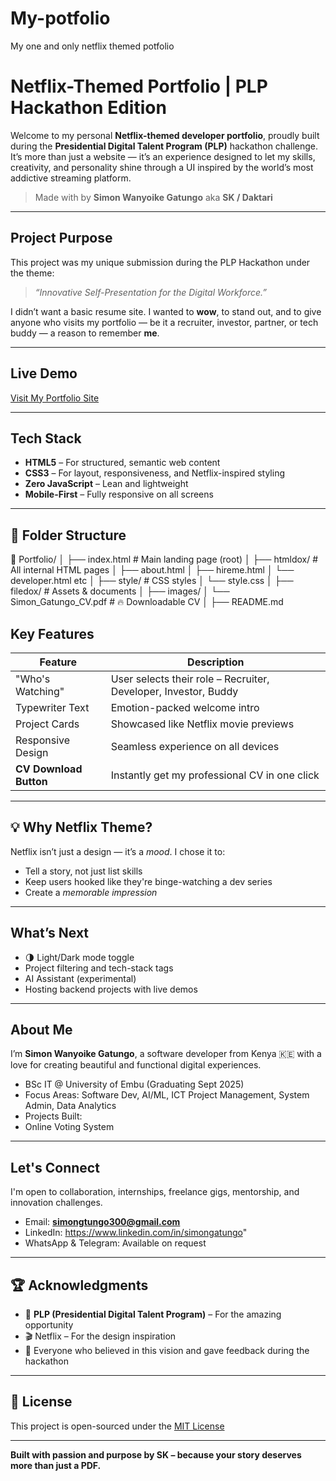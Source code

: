 # My-potfolio
My one and only netflix themed potfolio
# Netflix-Themed Portfolio | PLP Hackathon Edition

Welcome to my personal **Netflix-themed developer portfolio**, proudly built during the **Presidential Digital Talent Program (PLP)** hackathon challenge. It’s more than just a website — it’s an experience designed to let my skills, creativity, and personality shine through a UI inspired by the world’s most addictive streaming platform.

>  Made with  by **Simon Wanyoike Gatungo** aka **SK / Daktari**

---

## Project Purpose

This project was my unique submission during the PLP Hackathon under the theme:  
> _“Innovative Self-Presentation for the Digital Workforce.”_

I didn’t want a basic resume site. I wanted to **wow**, to stand out, and to give anyone who visits my portfolio — be it a recruiter, investor, partner, or tech buddy — a reason to remember **me**.

---

##  Live Demo

 [Visit My Portfolio Site](https://simon-wanyoike-gatungo-portfolio.netlify.app/ )

---

## Tech Stack

- **HTML5** – For structured, semantic web content  
- **CSS3** – For layout, responsiveness, and Netflix-inspired styling  
- **Zero JavaScript** – Lean and lightweight  
- **Mobile-First** – Fully responsive on all screens  

---

## 📁 Folder Structure

📁 Portfolio/
│
├── index.html # Main landing page (root)
│
├── htmldox/ # All internal HTML pages
│ ├── about.html
│ ├── hireme.html
│ └── developer.html etc
│
├── style/ # CSS styles
│ └── style.css
│
├── filedox/ # Assets & documents
│ ├── images/
│ └── Simon_Gatungo_CV.pdf # 🔥 Downloadable CV
│
├── README.md

## Key Features

| Feature                     | Description |
|----------------------------|-------------|
|  "Who's Watching"        | User selects their role – Recruiter, Developer, Investor, Buddy |
|  Typewriter Text         | Emotion-packed welcome intro |
|  Project Cards           | Showcased like Netflix movie previews |
|  Responsive Design       | Seamless experience on all devices |
| **CV Download Button**  | Instantly get my professional CV in one click |

---

## 💡 Why Netflix Theme?

Netflix isn’t just a design — it’s a *mood*. I chose it to:
- Tell a story, not just list skills
- Keep users hooked like they're binge-watching a dev series
- Create a *memorable impression*

---

##  What’s Next

- 🌗 Light/Dark mode toggle
-  Project filtering and tech-stack tags
-  AI Assistant (experimental)
-  Hosting backend projects with live demos

---

##  About Me

I’m **Simon Wanyoike Gatungo**, a software developer from Kenya 🇰🇪 with a love for creating beautiful and functional digital experiences.

-  BSc IT @ University of Embu (Graduating Sept 2025)
-  Focus Areas: Software Dev, AI/ML, ICT Project Management, System Admin, Data Analytics
-  Projects Built:
- Online Voting System

---

##  Let's Connect

I'm open to collaboration, internships, freelance gigs, mentorship, and innovation challenges.

-  Email: **simongtungo300@gmail.com**
-  LinkedIn: https://www.linkedin.com/in/simongatungo"
-  WhatsApp & Telegram: Available on request

---

## 🏆 Acknowledgments

- 💼 **PLP (Presidential Digital Talent Program)** – For the amazing opportunity
- 🎬 Netflix – For the design inspiration
- 🙏 Everyone who believed in this vision and gave feedback during the hackathon

---

## 📜 License

This project is open-sourced under the [MIT License](LICENSE)

---

**Built with passion and purpose by SK – because your story deserves more than just a PDF.**